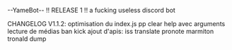 --YameBot--
!!  RELEASE 1  !!
a fucking useless discord bot

CHANGELOG V1.1.2:
optimisation du index.js 
pp 
clear 
help avec arguments
lecture de médias
ban
kick
ajout d'apis:
iss 
translate
pronote
marmiton
tronald dump
